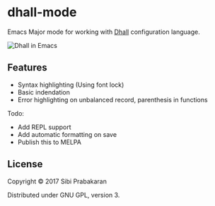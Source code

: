 # dhall-mode

Emacs Major mode for working
with [Dhall](https://github.com/dhall-lang/dhall-lang) configuration
language.

![Dhall in Emacs](https://user-images.githubusercontent.com/737477/30524312-ffc87a56-9c0e-11e7-89f4-86d166e603f7.gif "Dhall mode in Emacs")

## Features

* Syntax highlighting (Using font lock)
* Basic indendation
* Error highlighting on unbalanced record, parenthesis in functions

Todo:

* Add REPL support
* Add automatic formatting on save
* Publish this to MELPA

## License

Copyright © 2017 Sibi Prabakaran

Distributed under GNU GPL, version 3.
